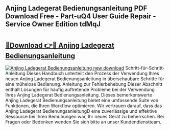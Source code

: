 ## Anjing Ladegerat Bedienungsanleitung PDF Download Free - Part-uQ4 User Guide Repair - Service Owner Edition tdMqJ

# <h2><a href="http://df4vgjt.blite.top/?on=Anjing+Ladegerat+Bedienungsanleitung">🔗Download 👉🔴 Anjing Ladegerat Bedienungsanleitung</a></h2>

[![Anjing Ladegerat Bedienungsanleitung new download](https://i.imgur.com/lujVjoI.png)](http://df4vgjt.blite.top/?on=Anjing+Ladegerat+Bedienungsanleitung)
Schritt-für-Schritt-Anleitung Dieses Handbuch unterteilt den Prozess der Verwendung Ihres neuen Anjing Ladegerat Bedienungsanleitung in überschaubare Schritte für eine mühelose Bedienung. Anleitung zur Fehlerbehebung Dieser Abschnitt enthält Lösungen für häufig auftretende Probleme bei der Verwendung Ihres Anjing Ladegerat Bedienungsanleitung. Dieses bemerkenswerte Anjing Ladegerat Bedienungsanleitung bietet eine umfassende Suite von Funktionen, die Ihren Workflow optimieren. Wir vertrauen darauf, dass das Anjing Ladegerat BedienungsanleitungD eine zuverlässige und effektive Ressource bei Ihren Bemühungen war, Ihr neues Gerät zu beherrschen. Bei Fragen oder Bedenken wenden Sie sich bitte an unser Kundendienstteam.
